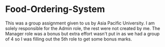 # Food-Ordering-System
This was a group assignment given to us by Asia Pacific University.
I am solely responsible for the Admin role, the rest were not created by me. 
The Manager role was a bonus but extra effort wasn't put in as we had a group of 4 so
I was filling out the 5th role to get some bonus marks.
